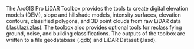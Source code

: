 The ArcGIS Pro LiDAR Toolbox provides the tools to create digital elevation models (DEM), slope and hillshade models, intensity surfaces, elevation contours, classified polygons, and 3D point clouds from raw LiDAR data (.las/.laz/.zlas). The toolbox also provides optional tools for reclassifying ground, noise, and building classifications. The outputs of the toolbox are written to a file geodatabase (.gdb) and LiDAR Dataset (.lasd).
